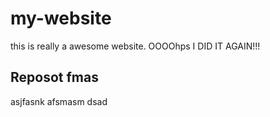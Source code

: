 # my-website
this is really a awesome website.
OOOOhps I DID IT AGAIN!!!
## Reposot fmas
asjfasnk
afsmasm
dsad

